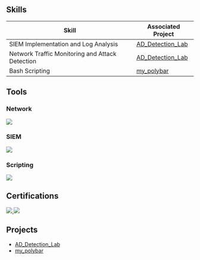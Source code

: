 ## Skills

| Skill                                         | Associated Project         |
|-----------------------------------------------|----------------------------|
| SIEM Implementation and Log Analysis          | <a href="https://github.com/augzzz/AD_Detection_Lab">AD_Detection_Lab</a>|
| Network Traffic Monitoring and Attack Detection | <a href="https://github.com/augzzz/AD_Detection_Lab">AD_Detection_Lab</a>|
| Bash Scripting | <a href="https://github.com/augzzz/my_polybar">my_polybar</a>|

## Tools

### Network
<div>
    <img src="https://img.shields.io/badge/-Wireshark-1679A7?&style=for-the-badge&logo=Wireshark&logoColor=white" />
</div>

### SIEM
<div>
    <img src="https://img.shields.io/badge/-Splunk-000000?&style=for-the-badge&logo=Splunk&logoColor=white" />
</div>

### Scripting
<div>
    <img src="https://img.shields.io/badge/-Bash-4EAA25?&style=for-the-badge&logo=GNU%20Bash&logoColor=white" />
</div>

## Certifications
<div>
    <a href="https://www.credly.com/earner/earned/badge/6fc8d4db-3cec-4628-b0a7-2a76018179e8">
        <img src="https://img.shields.io/badge/-Google%20Cybersecurity%20Certificate-4285F4?style=for-the-badge&logo=google&logoColor=white" />
    </a>
    <a href="https://www.credly.com/earner/earned/badge/20367d10-c4ce-4cb2-b881-26107b6b8570">
        <img src="https://img.shields.io/badge/-Security%2B-FF0000?&style=for-the-badge&logo=CompTIA&logoColor=white" />
    </a>
</div>

## Projects 
-  <a href="https://github.com/augzzz/AD_Detection_Lab">AD_Detection_Lab</a>
-  <a href="https://github.com/augzzz/my_polybar">my_polybar</a>


<!--
**augzz/augzz** is a ✨ _special_ ✨ repository because its `README.md` (this file) appears on your GitHub profile.

Here are some ideas to get you started:

- 🔭 I’m currently working on ...
- 🌱 I’m currently learning ...
- 👯 I’m looking to collaborate on ...
- 🤔 I’m looking for help with ...
- 💬 Ask me about ...
- 📫 How to reach me: ...
- 😄 Pronouns: ...
- ⚡ Fun fact: ...
-->
